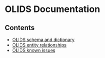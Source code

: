 # OLIDS Documentation

## Contents

- [OLIDS schema and dictionary](OLIDS-schema-dictionary.md)
- [OLIDS entity relationships](OLIDS-entity-relationship.md)
- [OLIDS known issues](OLIDS-known-issues.md)